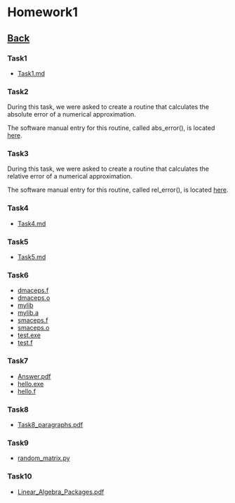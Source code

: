 # Homework1<br>

## [Back](../math5610)

### Task1

- [Task1.md](Task1/Task1.md)

### Task2
During this task, we were asked to create a routine that calculates the absolute error of a numerical approximation.

The software manual entry for this routine, called abs_error(), is located [here](../software_manual/abs_error/abs_error.md).<br>

### Task3
During this task, we were asked to create a routine that calculates the relative error of a numerical approximation.

The software manual entry for this routine, called rel_error(), is located [here](../software_manual/rel_error/rel_error.md).<br>

### Task4
- [Task4.md](Task4/Task4.md)

### Task5
- [Task5.md](Task5/Task5.md)

### Task6
- [dmaceps.f](Task6/dmaceps.f)
- [dmaceps.o](Task6/dmaceps.o)
- [mylib](Task6/mylib)
- [mylib.a](Task6/mylib.a)
- [smaceps.f](Task6/smaceps.f)
- [smaceps.o](Task6/smaceps.o)
- [test.exe](Task6/test.exe)
- [test.f](Task6/test.f)

### Task7
- [Answer.pdf](Task7/Answer.pdf)
- [hello.exe](Task7/hello.exe)
- [hello.f](Task7/hello.f)

### Task8
- [Task8_paragraphs.pdf](Task8/Answer.pdf)

### Task9
- [random_matrix.py](Task9/random_matrix.py)

### Task10
- [Linear_Algebra_Packages.pdf](Task10/Linear_Algebra_Packages.pdf)
